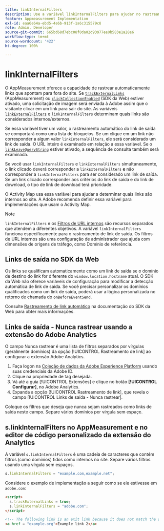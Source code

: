 ```yaml
---
title: linkInternalFilters
description: Use a variável linkInternalFilters para ajudar no rastreamento automático do link de saída.
feature: Appmeasurement Implementation
exl-id: eaa6e64a-ebd5-4e6b-913f-1a6c315579c8
role: Admin, Developer
source-git-commit: 665bd68d7ebc08f0da02d93977ee0b583e1a28e6
workflow-type: tm+mt
source-wordcount: '422'
ht-degree: 100%

---
```


# linkInternalFilters

O AppMeasurement oferece a capacidade de rastrear automaticamente links que apontam para fora do site. Se [`trackExternalLinks`](trackexternallinks.md) (AppMeasurement) ou [`clickCollectionEnabled`](trackdownloadlinks.md) (SDK da Web) estiver ativado, uma solicitação de imagem será enviada à Adobe assim que o visitante clicar em um link para sair do site. As variáveis [`linkExternalFilters`](linkexternalfilters.md) e `linkInternalFilters` determinam quais links são considerados internos/externos.

Se essa variável tiver um valor, o rastreamento automático do link de saída se comportará como uma lista de bloqueios. Se um clique em um link não corresponder a algum valor `linkInternalFilters`, ele será considerado um link de saída. O URL inteiro é examinado em relação a essa variável. Se o [`linkLeaveQueryString`](linkleavequerystring.md) estiver ativado, a sequência de consulta também será examinada.

Se você usar `linkInternalFilters` e `linkExternalFilters` simultaneamente, o link clicado deverá corresponder a `linkExternalFilters` **e** não corresponder a `linkInternalFilters` para ser considerado um link de saída. Se um link clicado corresponder aos critérios do link de saída e do link de download, o tipo de link de download terá prioridade.

O Activity Map usa essa variável para ajudar a determinar quais links são internos ao site. A Adobe recomenda definir essa variável para implementações que usam o Activity Map.

>[!NOTE]
>
>`linkInternalFilters` e os [Filtros de URL internos](/help/admin/admin/c-manage-report-suites/c-edit-report-suites/general/internal-url-filter-admin.md) são recursos separados que atendem a diferentes objetivos. A variável `linkInternalFilters` funciona especificamente para o rastreamento de link de saída. Os filtros de URL internos são uma configuração de administrador que ajuda com dimensões de origens de tráfego, como Domínio de referência.

## Links de saída no SDK da Web

Os links se qualificam automaticamente como um link de saída se o domínio de destino do link for diferente do `window.location.hostname` atual. O SDK da Web não oferece variáveis de configuração para modificar a detecção automática de link de saída. Se você precisar personalizar os domínios qualificados como um link de saída, poderá usar a lógica personalizada no retorno de chamada do `onBeforeEventSend`.

Consulte [Rastreamento de link automático](https://experienceleague.adobe.com/docs/experience-platform/edge/data-collection/track-links.html?lang=pt-BR#automaticLinkTracking) na documentação do SDK da Web para obter mais informações.

## Links de saída - Nunca rastrear usando a extensão do Adobe Analytics

O campo Nunca rastrear é uma lista de filtros separados por vírgulas (geralmente domínios) da opção [!UICONTROL Rastreamento de link] ao configurar a extensão Adobe Analytics.

1. Faça logon na [Coleção de dados da Adobe Experience Platform](https://experience.adobe.com/data-collection) usando suas credenciais da Adobe ID.
2. Clique na propriedade de tag desejada.
3. Vá até a guia [!UICONTROL Extensões] e clique no botão **[!UICONTROL Configurar]**, no Adobe Analytics.
4. Expanda a opção [!UICONTROL Rastreamento de link], que revela o campo [!UICONTROL Links de saída - Nunca rastrear].

Coloque os filtros que deseja que nunca sejam rastreados como links de saída neste campo. Separe vários domínios por vírgula sem espaço.

## s.linkInternalFilters no AppMeasurement e no editor de código personalizado da extensão do Analytics

A variável `s.linkInternalFilters` é uma cadeia de caracteres que contém filtros (como domínios) tidos como internos no site. Separe vários filtros usando uma vírgula sem espaços.

```js
s.linkInternalFilters = "example.com,example.net";
```

Considere o exemplo de implementação a seguir como se ele estivesse em `adobe.com`:

```html
<script>
  s.trackExternalLinks = true;
  s.linkInternalFilters = "adobe.com";
</script>

<!-- The following link is an exit link because it does not match the anything under linkInternalFilters -->
<a href = "example.org">Example link 2</a>
```
